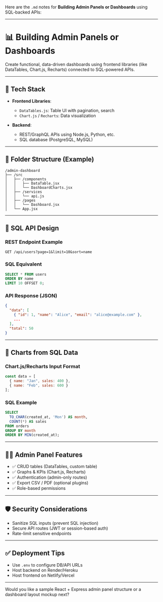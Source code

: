 Here are the `.md` notes for **Building Admin Panels or Dashboards** using SQL-backed APIs:

---

# 📊 Building Admin Panels or Dashboards

Create functional, data-driven dashboards using frontend libraries (like DataTables, Chart.js, Recharts) connected to SQL-powered APIs.

---

## 🧱 Tech Stack

* **Frontend Libraries**:

  * `DataTables.js`: Table UI with pagination, search
  * `Chart.js` / `Recharts`: Data visualization

* **Backend**:

  * REST/GraphQL APIs using Node.js, Python, etc.
  * SQL database (PostgreSQL, MySQL)

---

## 📁 Folder Structure (Example)

```
/admin-dashboard
├── /src
│   ├── /components
│   │   ├── DataTable.jsx
│   │   └── DashboardCharts.jsx
│   ├── /services
│   │   └── api.js
│   ├── /pages
│   │   └── Dashboard.jsx
│   └── App.jsx
```

---

## 🧾 SQL API Design

### REST Endpoint Example

```http
GET /api/users?page=1&limit=10&sort=name
```

### SQL Equivalent

```sql
SELECT * FROM users
ORDER BY name
LIMIT 10 OFFSET 0;
```

### API Response (JSON)

```json
{
  "data": [
    { "id": 1, "name": "Alice", "email": "alice@example.com" },
    ...
  ],
  "total": 50
}
```

---

## 🧮 Charts from SQL Data

### Chart.js/Recharts Input Format

```js
const data = [
  { name: "Jan", sales: 400 },
  { name: "Feb", sales: 600 }
];
```

### SQL Example

```sql
SELECT
  TO_CHAR(created_at, 'Mon') AS month,
  COUNT(*) AS sales
FROM orders
GROUP BY month
ORDER BY MIN(created_at);
```

---

## 🧑‍💼 Admin Panel Features

* ✅ CRUD tables (DataTables, custom table)
* ✅ Graphs & KPIs (Chart.js, Recharts)
* ✅ Authentication (admin-only routes)
* ✅ Export CSV / PDF (optional plugins)
* ✅ Role-based permissions

---

## 🛡️ Security Considerations

* Sanitize SQL inputs (prevent SQL injection)
* Secure API routes (JWT or session-based auth)
* Rate-limit sensitive endpoints

---

## ✅ Deployment Tips

* Use `.env` to configure DB/API URLs
* Host backend on Render/Heroku
* Host frontend on Netlify/Vercel

---

Would you like a sample React + Express admin panel structure or a dashboard layout mockup next?
